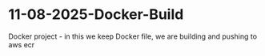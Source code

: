 # 11-08-2025-Docker-Build
Docker project - in this we keep Docker file, we are building and pushing to aws ecr
